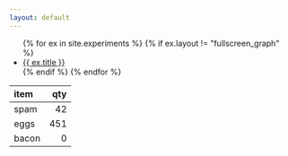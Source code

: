 ```yaml
---
layout: default
---
```


<ul>
{% for ex in site.experiments %}
{% if ex.layout != "fullscreen_graph" %}
    <li>
        <a href="{{ site.baseurl }}{{ ex.url }}">{{ ex.title }}</a>
    </li>
{% endif %}
{% endfor %}
</ul>

| item | qty |
|:-------|------:|
| spam | 42 |
| eggs | 451 |
| bacon | 0 |